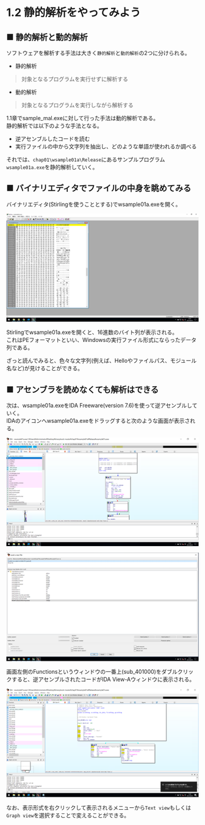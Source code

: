 # 1.2 静的解析をやってみよう
## ■ 静的解析と動的解析
ソフトウェアを解析する手法は大きく`静的解析`と`動的解析`の2つに分けられる。
- 静的解析
> 対象となるプログラムを実行せずに解析する
- 動的解析
> 対象となるプログラムを実行しながら解析する

1.1章でsample_mal.exeに対して行った手法は動的解析である。  
静的解析では以下のような手法となる。
- 逆アセンブルしたコードを読む
- 実行ファイルの中から文字列を抽出し、どのような単語が使われるか調べる

それでは、`chap01\wsample01a\Release`にあるサンプルプログラム`wsample01a.exe`を静的解析していく。  

## ■ バイナリエディタでファイルの中身を眺めてみる
バイナリエディタ(Stirlingを使うこととする)でwsample01a.exeを開く。
  
![1-2-1](./images/1-2-1.png)
  
Stirlingでwsample01a.exeを開くと、16進数のバイト列が表示される。  
これはPEフォーマットといい、Windowsの実行ファイル形式にならったデータ列である。  
  
ざっと読んでみると、色々な文字列(例えば、Helloやファイルパス、モジュール名など)が見けることができる。

## ■ アセンブラを読めなくても解析はできる
次は、wsample01a.exeをIDA Freeware(version 7.6)を使って逆アセンブルしていく。  
IDAのアイコンへwsample01a.exeをドラッグすると次のような画面が表示される。  
  
![1-2-2](./images/1-2-2.png)
  
![1-2-3](./images/1-2-3.png)
  
画面左側のFunctionsというウィンドウの一番上(sub_401000)をダブルクリックすると、逆アセンブルされたコードがIDA View-Aウィンドウに表示される。
  
![1-2-4](./images/1-2-4.png)
    
なお、表示形式を右クリックして表示されるメニューから`Text view`もしくは`Graph view`を選択することで変えることができる。
